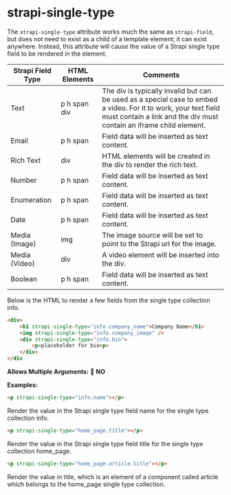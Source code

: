 # strapi-single-type

The `strapi-single-type` attribute works much the same as `strapi-field`, but does not need to exist as a child of a template element; it can exist anywhere. Instead, this attribute will cause the value of a Strapi single type field to be rendered in the element.

| Strapi Field Type | HTML Elements | Comments                                                                                                                                                                               |
| ----------------- | ------------- | -------------------------------------------------------------------------------------------------------------------------------------------------------------------------------------- |
| Text              | p h span div  | The div is typically invalid but can be used as a special case to embed a video. For it to work, your text field must contain a link and the div must contain an iframe child element. |
| Email             | p h span      | Field data will be inserted as text content.                                                                                                                                           |
| Rich Text         | div           | HTML elements will be created in the div to render the rich text.                                                                                                                      |
| Number            | p h span      | Field data will be inserted as text content.                                                                                                                                           |
| Enumeration       | p h span      | Field data will be inserted as text content.                                                                                                                                           |
| Date              | p h span      | Field data will be inserted as text content.                                                                                                                                           |
| Media (Image)     | img           | The image source will be set to point to the Strapi url for the image.                                                                                                                 |
| Media (Video)     | div           | A video element will be inserted into the div.                                                                                                                                         |
| Boolean           | p h span      | Field data will be inserted as text content.                                                                                                                                           |

Below is the HTML to render a few fields from the single type collection info.

```html
<div>
	<h1 strapi-single-type="info.company_name">Company Name</h1>
	<img strapi-single-type="info.company_image" />
	<div strapi-single-type="info.bio">
		<p>placeholder for bio<p>
	</div>
</div
```

**Allows Multiple Arguments:** 🚫 **NO**

**Examples:**

```html
<p strapi-single-type="info.name"></p>
```
Render the value in the Strapi single type field name for the single type collection info.

```html
<p strapi-single-type="home_page.title"></p>
```
Render the value in the Strapi single type field title for the single type collection home_page.

```html
<p strapi-single-type="home_page.article.title"></p>
```
Render the value in title, which is an element of a component called article which belongs to the home_page single type collection.